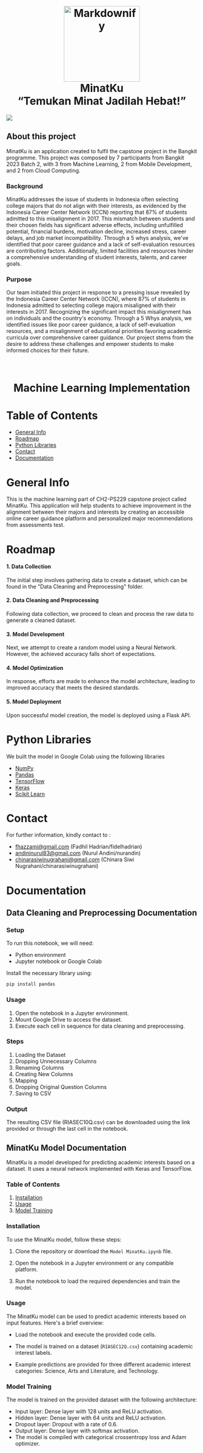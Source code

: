 <h1 align="center">
  <br>
  <a href="#"><img src="https://raw.githubusercontent.com/minatku/.github/72f5e47ebef5eed3e8b62046d3078bf0b042623a/profile/img/minatku_logo.svg" alt="Markdownify" width="200"></a>
  <br>
  MinatKu
  <br>
  “Temukan Minat Jadilah Hebat!”
</h1>

<img src="https://raw.githubusercontent.com/minatku/.github/80263cc14216a3ede82c281c8fecc70995959434/profile/img/minatku_banner.svg"></img>

## About this project

MinatKu is an application created to fulfil the capstone project in the Bangkit programme. This project was composed by 7 participants from Bangkit 2023 Batch 2, with 3 from Machine Learning, 2 from Mobile Development, and 2 from Cloud Computing.

### Background
MinatKu addresses the issue of students in Indonesia often selecting college majors that do not align with their interests, as evidenced by the Indonesia Career Center Network (ICCN) reporting that 87% of students admitted to this misalignment in 2017. This mismatch between students and their chosen fields has significant adverse effects, including unfulfilled potential, financial burdens, motivation decline, increased stress, career delays, and job market incompatibility. Through a 5 whys analysis, we've identified that poor career guidance and a lack of self-evaluation resources are contributing factors. Additionally, limited facilities and resources hinder a comprehensive understanding of student interests, talents, and career goals.

### Purpose
Our team initiated this project in response to a pressing issue revealed by the Indonesia Career Center Network (ICCN), where 87% of students in Indonesia admitted to selecting college majors misaligned with their interests in 2017. Recognizing the significant impact this misalignment has on individuals and the country's economy. Through a 5 Whys analysis, we identified issues like poor career guidance, a lack of self-evaluation resources, and a misalignment of educational priorities favoring academic curricula over comprehensive career guidance. Our project stems from the desire to address these challenges and empower students to make informed choices for their future.

<h1 align="center">
  <br>
  Machine Learning Implementation
</h1>

# Table of Contents
* [General Info](#general-info)
* [Roadmap](#roadmap)
* [Python Libraries](#python-libraries)
* [Contact](#contact)
* [Documentation](#documentation)

# General Info
This is the machine learning part of CH2-PS229 capstone project called MinatKu. This application will help students to achieve improvement in the alignment between their majors and interests by creating an accessible online career guidance platform and personalized major recommendations from assessments test.

# Roadmap
#### 1. Data Collection
The initial step involves gathering data to create a dataset, which can be found in the "Data Cleaning and Preprocessing" folder.

#### 2. Data Cleaning and Preprocessing
Following data collection, we proceed to clean and process the raw data to generate a cleaned dataset.

#### 3. Model Development
Next, we attempt to create a random model using a Neural Network. However, the achieved accuracy falls short of expectations.

#### 4. Model Optimization
In response, efforts are made to enhance the model architecture, leading to improved accuracy that meets the desired standards.

#### 5. Model Deployment
Upon successful model creation, the model is deployed using a Flask API.

# Python Libraries
We built the model in Google Colab using the following libraries
* [NumPy](https://numpy.org/)
* [Pandas](https://pandas.pydata.org/)
* [TensorFlow](https://www.tensorflow.org/)
* [Keras](https://keras.io/)
* [Scikit Learn](https://scikit-learn.org/stable/)

# Contact
For further information, kindly contact to :
- fhazzami@gmail.com (Fadhil Hadrian/fidelhadrian)
- andininurul83@gmail.com (Nurul Andini/nurandin)
- chinarasiwinugrahani@gmail.com (Chinara Siwi Nugrahani/chinarasiwinugrahani)

# Documentation
## Data Cleaning and Preprocessing Documentation

### Setup

To run this notebook, we will need:

- Python environment
- Jupyter notebook or Google Colab

Install the necessary library using:

```bash
pip install pandas
```

### Usage
1. Open the notebook in a Jupyter environment.
2. Mount Google Drive to access the dataset.
3. Execute each cell in sequence for data cleaning and preprocessing.

### Steps
1. Loading the Dataset
2. Dropping Unnecessary Columns
3. Renaming Columns
4. Creating New Columns
5. Mapping
6. Dropping Original Question Columns
7. Saving to CSV

### Output
The resulting CSV file (RIASEC10Q.csv) can be downloaded using the link provided or through the last cell in the notebook.

## MinatKu Model Documentation

MinatKu is a model developed for predicting academic interests based on a dataset. It uses a neural network implemented with Keras and TensorFlow.

### Table of Contents
1. [Installation](#installation)
2. [Usage](#usage)
3. [Model Training](#model-training)

### Installation

To use the MinatKu model, follow these steps:

1. Clone the repository or download the `Model MinatKu.ipynb` file.

2. Open the notebook in a Jupyter environment or any compatible platform.

3. Run the notebook to load the required dependencies and train the model.

### Usage

The MinatKu model can be used to predict academic interests based on input features. Here's a brief overview:

- Load the notebook and execute the provided code cells.

- The model is trained on a dataset (`RIASEC12Q.csv`) containing academic interest labels.

- Example predictions are provided for three different academic interest categories: Science, Arts and Literature, and Technology.

### Model Training
The model is trained on the provided dataset with the following architecture:

- Input layer: Dense layer with 128 units and ReLU activation.
- Hidden layer: Dense layer with 64 units and ReLU activation.
- Dropout layer: Dropout with a rate of 0.6.
- Output layer: Dense layer with softmax activation.
- The model is compiled with categorical crossentropy loss and Adam optimizer.

<h1 align="center">
  <br>
  Cloud Computing Implementation
</h1>

![13](https://github.com/minatku/minatku-CC/assets/100481579/4088e023-208c-4fc9-97a8-3ac26f27b34c)


Hello guys!! this is backend from application Minatku
# Table of Contents
* [General Info](#general-info)
* [Roadmap](#roadmap)
* [Python Libraries](#python-libraries)
* [Services Used in GCP](#services)
* [Cloud Architecture](architecture)
* [Contact](#contact)
* [Documentation](#documentation)

# General Info
This is the Cloud Computing part of CH2-PS229 capstone project called MinatKu. This application will help students to achieve improvement in the alignment between their majors and interests by creating an accessible online career guidance platform and personalized major recommendations from assessments test.

# Roadmap

# Libraries
We built the model in Google Colab using the following libraries
* [Flask](https://flask.palletsprojects.com/)
* [SQLAlchemy](https://www.sqlalchemy.org/)
* [Flask-RESTx/Flask-RestPlus](https://flask-restx.readthedocs.io/)
* [NumPy](https://numpy.org/)
* [Pandas](https://pandas.pydata.org/)
* [TensorFlow](https://www.tensorflow.org/)
* [Keras](https://keras.io/)
* [Scikit Learn](https://scikit-learn.org/stable/)

# Services Used in GCP
What Services that we use in GCP?
| Google Cloud Services | Platform             |
|------------------------|----------------------|
| Cloud App Engine       | NodeJS (Backend)     |
| Cloud Storage          | Images               |
| Cloud SQL              | Database (MySQL)     |
| Cloud Build            | CI/CD                |

# Cloud Architecture
![MinatKu - CH2-PS229](https://github.com/minatku/minatku-CC/assets/100481579/3da95893-8808-4b68-a81d-2acd887369d0)


# Contact
For further information, kindly contact to :
- mrizki135790@gmail.com (Muhammad Rizki)
- labibhusain147@gmail.com (Mohammad Labib Husain)

# Documentation
## Data Cleaning and Preprocessing Documentation
For the documentation you can visit 
> https://minatku-cp5rxjg6xa-et.a.run.app


<h1 align="center">
  <br>
  Mobile Development Implementation
</h1>

Hello guys!! this is mobile app from application Minatku
# Table of Contents
* [General Info](#general-info)
* [Libraries](#libraries)
* [UI App](#UIApp)
* [Contact](#contact)
* [Documentation](#documentation)

# General Info
This is the Mobile Development part of CH2-PS229 capstone project called MinatKu. This application will help students to achieve improvement in the alignment between their majors and interests by creating an accessible online career guidance platform and personalized major recommendations from assessments test.

# Libraries
We built the app in Android Studio with the following libraries
* [Kotlin](https://kotlinlang.org/)
* [Glide](https://github.com/bumptech/glide)
* [Picasso](https://square.github.io/picasso/)
* [Retrofit](https://square.github.io/retrofit/)
* [Gson](https://github.com/google/gson)
* Etc

# UI App
<img src="https://raw.githubusercontent.com/minatku/.github/main/profile/img/1.png"></img>
<img src="https://raw.githubusercontent.com/minatku/.github/main/profile/img/2.png"></img>

# Contact
For further information, kindly contact to :
- novallinohmd@gmail.com (Novallino Hamid Kiapmajaya)
- brianyudhistira1@gmail.com (Brian Yudhistira)

# Documentation
## Figma UI/UX
For the documentation you can visit 
> https://www.figma.com/file/K9umFvy20iJPWf7dGJSJmu/MinatKu?type=design&node-id=0-1&mode=design
## App
For the documentation you can visit 
> https://github.com/minatku/minatku-Android

<h1 align="center">
  <br>
  Bangkit 2023 Batch 2 Capstone Team CH2-PS229
</h1>


| Name                          | ID             | University                    | Learning Path            | LinkedIn Profile                                      |
| ----------------------------- | -------------- | ----------------------------- | ------------------------ | ------------------------------------------------------- |
| Fadhil Hadrian Azzami         | M200BSY1584    | Universitas Diponegoro        | Machine Learning         | [![LinkedIn](https://img.shields.io/badge/-LinkedIn-blue?style=flat-square&logo=LinkedIn&logoColor=white)](https://www.linkedin.com/in/fhazzami/)        |
| Nurul Andini                  | M277BSX1256    | Universitas Negeri Jakarta     | Machine Learning         | [![LinkedIn](https://img.shields.io/badge/-LinkedIn-blue?style=flat-square&logo=LinkedIn&logoColor=white)](https://www.linkedin.com/in/nurul-andini/)    |
| Chinara Siwi Nugrahani        | M200BSX0115    | Universitas Diponegoro        | Machine Learning         | [![LinkedIn](https://img.shields.io/badge/-LinkedIn-blue?style=flat-square&logo=LinkedIn&logoColor=white)](https://www.linkedin.com/in/chinarasiwinugrahani/) |
| Muhammad Rizki                | C299BSY3985    | Universitas Pendidikan Indonesia | Cloud Computing       | [![LinkedIn](https://img.shields.io/badge/-LinkedIn-blue?style=flat-square&logo=LinkedIn&logoColor=white)](https://www.linkedin.com/in/rizki-muhammad-32b4b4203/) |
| Mohammad Labib Husain          | C299BSY4160    | Universitas Pendidikan Indonesia | Cloud Computing       | [![LinkedIn](https://img.shields.io/badge/-LinkedIn-blue?style=flat-square&logo=LinkedIn&logoColor=white)](https://www.linkedin.com/in/mohammad-labib-husain-065452281/) |
| Novallino Hamid Kiapmajaya     | A277BSY2801    | Universitas Negeri Jakarta     | Mobile Development      | [![LinkedIn](https://img.shields.io/badge/-LinkedIn-blue?style=flat-square&logo=LinkedIn&logoColor=white)](https://www.linkedin.com/in/novallinohamidk/) |
| Brian Yudhistira               | A258BSY2836    | Universitas Muhammadiyah Malang | Mobile Development    | [![LinkedIn](https://img.shields.io/badge/-LinkedIn-blue?style=flat-square&logo=LinkedIn&logoColor=white)](https://www.linkedin.com/in/brian-yudhistira-95a62b221/) |

